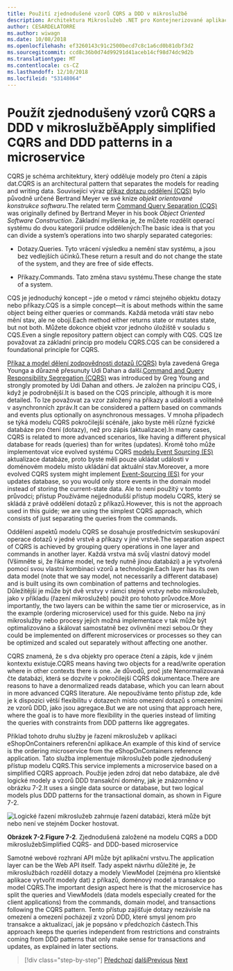 ```yaml
---
title: Použití zjednodušené vzorů CQRS a DDD v mikroslužbě
description: Architektura Mikroslužeb .NET pro Kontejnerizované aplikace .NET | Seznamte se s celkový vztah mezi vzorů CQRS a DDD.
author: CESARDELATORRE
ms.author: wiwagn
ms.date: 10/08/2018
ms.openlocfilehash: ef3260143c91c2500becd7c8c1a6cd0b81dbf3d2
ms.sourcegitcommit: ccd8c36b0d74d99291d41aceb14cf98d74dc9d2b
ms.translationtype: MT
ms.contentlocale: cs-CZ
ms.lasthandoff: 12/10/2018
ms.locfileid: "53148064"
---
```

# <a name="apply-simplified-cqrs-and-ddd-patterns-in-a-microservice"></a><span data-ttu-id="a264e-103">Použít zjednodušený vzorů CQRS a DDD v mikroslužbě</span><span class="sxs-lookup"><span data-stu-id="a264e-103">Apply simplified CQRS and DDD patterns in a microservice</span></span>

<span data-ttu-id="a264e-104">CQRS je schéma architektury, který odděluje modely pro čtení a zápis dat.</span><span class="sxs-lookup"><span data-stu-id="a264e-104">CQRS is an architectural pattern that separates the models for reading and writing data.</span></span> <span data-ttu-id="a264e-105">Související výraz [příkaz dotazu oddělení (CQS)](https://martinfowler.com/bliki/CommandQuerySeparation.html) bylo původně určené Bertrand Meyer ve své knize *objekt orientované konstrukce softwaru*.</span><span class="sxs-lookup"><span data-stu-id="a264e-105">The related term [Command Query Separation (CQS)](https://martinfowler.com/bliki/CommandQuerySeparation.html) was originally defined by Bertrand Meyer in his book *Object Oriented Software Construction*.</span></span> <span data-ttu-id="a264e-106">Základní myšlenka je, že můžete rozdělit operací systému do dvou kategorií prudce oddělených:</span><span class="sxs-lookup"><span data-stu-id="a264e-106">The basic idea is that you can divide a system’s operations into two sharply separated categories:</span></span>

- <span data-ttu-id="a264e-107">Dotazy.</span><span class="sxs-lookup"><span data-stu-id="a264e-107">Queries.</span></span> <span data-ttu-id="a264e-108">Tyto vrácení výsledku a nemění stav systému, a jsou bez vedlejších účinků.</span><span class="sxs-lookup"><span data-stu-id="a264e-108">These return a result and do not change the state of the system, and they are free of side effects.</span></span>

- <span data-ttu-id="a264e-109">Příkazy.</span><span class="sxs-lookup"><span data-stu-id="a264e-109">Commands.</span></span> <span data-ttu-id="a264e-110">Tato změna stavu systému.</span><span class="sxs-lookup"><span data-stu-id="a264e-110">These change the state of a system.</span></span>

<span data-ttu-id="a264e-111">CQS je jednoduchý koncept – jde o metod v rámci stejného objektu dotazy nebo příkazy.</span><span class="sxs-lookup"><span data-stu-id="a264e-111">CQS is a simple concept—it is about methods within the same object being either queries or commands.</span></span> <span data-ttu-id="a264e-112">Každá metoda vrátí stav nebo mění stav, ale ne obojí.</span><span class="sxs-lookup"><span data-stu-id="a264e-112">Each method either returns state or mutates state, but not both.</span></span> <span data-ttu-id="a264e-113">Můžete dokonce objekt vzor jednoho úložiště v souladu s CQS.</span><span class="sxs-lookup"><span data-stu-id="a264e-113">Even a single repository pattern object can comply with CQS.</span></span> <span data-ttu-id="a264e-114">CQS lze považovat za základní princip pro modelu CQRS.</span><span class="sxs-lookup"><span data-stu-id="a264e-114">CQS can be considered a foundational principle for CQRS.</span></span>

<span data-ttu-id="a264e-115">[Příkaz a model dělení zodpovědnosti dotazů (CQRS)](https://martinfowler.com/bliki/CQRS.html) byla zavedená Grega Younga a důrazně přesunuty Udi Dahan a další.</span><span class="sxs-lookup"><span data-stu-id="a264e-115">[Command and Query Responsibility Segregation (CQRS)](https://martinfowler.com/bliki/CQRS.html) was introduced by Greg Young and strongly promoted by Udi Dahan and others.</span></span> <span data-ttu-id="a264e-116">Je založen na principu CQS, i když je podrobnější.</span><span class="sxs-lookup"><span data-stu-id="a264e-116">It is based on the CQS principle, although it is more detailed.</span></span> <span data-ttu-id="a264e-117">To lze považovat za vzor založený na příkazy a události a volitelně v asynchronních zpráv.</span><span class="sxs-lookup"><span data-stu-id="a264e-117">It can be considered a pattern based on commands and events plus optionally on asynchronous messages.</span></span> <span data-ttu-id="a264e-118">V mnoha případech se týká modelu CQRS pokročilejší scénáře, jako byste měli různé fyzické databáze pro čtení (dotazy), než pro zápis (aktualizace).</span><span class="sxs-lookup"><span data-stu-id="a264e-118">In many cases, CQRS is related to more advanced scenarios, like having a different physical database for reads (queries) than for writes (updates).</span></span> <span data-ttu-id="a264e-119">Kromě toho může implementovat více evolved systému CQRS [modelu Event Sourcing (ES)](http://codebetter.com/gregyoung/2010/02/20/why-use-event-sourcing/) aktualizace databáze, proto byste měli pouze ukládat události v doménovém modelu místo ukládání dat aktuální stav.</span><span class="sxs-lookup"><span data-stu-id="a264e-119">Moreover, a more evolved CQRS system might implement [Event-Sourcing (ES)](http://codebetter.com/gregyoung/2010/02/20/why-use-event-sourcing/) for your updates database, so you would only store events in the domain model instead of storing the current-state data.</span></span> <span data-ttu-id="a264e-120">Ale to není použitý v tomto průvodci; přístup Používáme nejjednodušší přístup modelu CQRS, který se skládá z právě oddělení dotazů z příkazů.</span><span class="sxs-lookup"><span data-stu-id="a264e-120">However, this is not the approach used in this guide; we are using the simplest CQRS approach, which consists of just separating the queries from the commands.</span></span>

<span data-ttu-id="a264e-121">Oddělení aspektů modelu CQRS se dosahuje prostřednictvím seskupování operace dotazů v jedné vrstvě a příkazy v jiné vrstvě.</span><span class="sxs-lookup"><span data-stu-id="a264e-121">The separation aspect of CQRS is achieved by grouping query operations in one layer and commands in another layer.</span></span> <span data-ttu-id="a264e-122">Každá vrstva má svůj vlastní datový model (Všimněte si, že říkáme model, ne tedy nutně jinou databázi) a je vytvořená pomocí svou vlastní kombinaci vzorů a technologie.</span><span class="sxs-lookup"><span data-stu-id="a264e-122">Each layer has its own data model (note that we say model, not necessarily a different database) and is built using its own combination of patterns and technologies.</span></span> <span data-ttu-id="a264e-123">Důležitější je může být dvě vrstvy v rámci stejné vrstvy nebo mikroslužeb, jako v příkladu (řazení mikroslužeb) použít pro tohoto průvodce.</span><span class="sxs-lookup"><span data-stu-id="a264e-123">More importantly, the two layers can be within the same tier or microservice, as in the example (ordering microservice) used for this guide.</span></span> <span data-ttu-id="a264e-124">Nebo na jiný mikroslužby nebo procesy jejich možná implementace v tak může být optimalizováno a škálovat samostatně bez ovlivnění mezi sebou.</span><span class="sxs-lookup"><span data-stu-id="a264e-124">Or they could be implemented on different microservices or processes so they can be optimized and scaled out separately without affecting one another.</span></span>

<span data-ttu-id="a264e-125">CQRS znamená, že s dva objekty pro operace čtení a zápis, kde v jiném kontextu existuje.</span><span class="sxs-lookup"><span data-stu-id="a264e-125">CQRS means having two objects for a read/write operation where in other contexts there is one.</span></span> <span data-ttu-id="a264e-126">Je důvodů, proč jste Nenormalizovaná čte databázi, která se dozvíte v pokročilejší CQRS dokumentace.</span><span class="sxs-lookup"><span data-stu-id="a264e-126">There are reasons to have a denormalized reads database, which you can learn about in more advanced CQRS literature.</span></span> <span data-ttu-id="a264e-127">Ale nepoužíváme tento přístup zde, kde je k dispozici větší flexibilitu v dotazech místo omezení dotazů s omezeními ze vzorů DDD, jako jsou agregace.</span><span class="sxs-lookup"><span data-stu-id="a264e-127">But we are not using that approach here, where the goal is to have more flexibility in the queries instead of limiting the queries with constraints from DDD patterns like aggregates.</span></span>

<span data-ttu-id="a264e-128">Příklad tohoto druhu služby je řazení mikroslužeb v aplikaci eShopOnContainers referenční aplikace.</span><span class="sxs-lookup"><span data-stu-id="a264e-128">An example of this kind of service is the ordering microservice from the eShopOnContainers reference application.</span></span> <span data-ttu-id="a264e-129">Tato služba implementuje mikroslužeb podle zjednodušený přístup modelu CQRS.</span><span class="sxs-lookup"><span data-stu-id="a264e-129">This service implements a microservice based on a simplified CQRS approach.</span></span> <span data-ttu-id="a264e-130">Použije jeden zdroj dat nebo databáze, ale dvě logické modely a vzorů DDD transakční domény, jak je znázorněno v obrázku 7-2.</span><span class="sxs-lookup"><span data-stu-id="a264e-130">It uses a single data source or database, but two logical models plus DDD patterns for the transactional domain, as shown in Figure 7-2.</span></span>

![Logické řazení mikroslužeb zahrnuje řazení databázi, která může být nebo není ve stejném Docker hostovat.](./media/image2.png)

<span data-ttu-id="a264e-133">**Obrázek 7-2**.</span><span class="sxs-lookup"><span data-stu-id="a264e-133">**Figure 7-2**.</span></span> <span data-ttu-id="a264e-134">Zjednodušená založené na modelu CQRS a DDD mikroslužeb</span><span class="sxs-lookup"><span data-stu-id="a264e-134">Simplified CQRS- and DDD-based microservice</span></span>

<span data-ttu-id="a264e-135">Samotné webové rozhraní API může být aplikační vrstvu.</span><span class="sxs-lookup"><span data-stu-id="a264e-135">The application layer can be the Web API itself.</span></span> <span data-ttu-id="a264e-136">Tady aspekt návrhu důležité je, že mikroslužbách rozdělil dotazy a modely ViewModel (zejména pro klientské aplikace vytvořit modely dat) z příkazů, doménový model a transakce po model CQRS.</span><span class="sxs-lookup"><span data-stu-id="a264e-136">The important design aspect here is that the microservice has split the queries and ViewModels (data models especially created for the client applications) from the commands, domain model, and transactions following the CQRS pattern.</span></span> <span data-ttu-id="a264e-137">Tento přístup zajišťuje dotazy nezávisle na omezení a omezení pocházejí z vzorů DDD, které smysl jenom pro transakce a aktualizací, jak je popsáno v předchozích částech.</span><span class="sxs-lookup"><span data-stu-id="a264e-137">This approach keeps the queries independent from restrictions and constraints coming from DDD patterns that only make sense for transactions and updates, as explained in later sections.</span></span>

>[!div class="step-by-step"]
><span data-ttu-id="a264e-138">[Předchozí](index.md)
>[další](eshoponcontainers-cqrs-ddd-microservice.md)</span><span class="sxs-lookup"><span data-stu-id="a264e-138">[Previous](index.md)
[Next](eshoponcontainers-cqrs-ddd-microservice.md)</span></span>